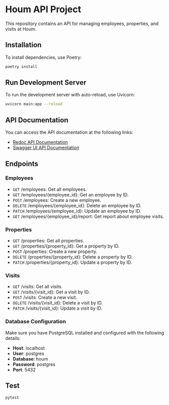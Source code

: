 # Houm API Project

This repository contains an API for managing employees, properties, and visits at Houm.

## Installation

To install dependencies, use Poetry:

```bash
poetry install
```
## Run Development Server
To run the development server with auto-reload, use Uvicorn:

```bash
uvicorn main:app --reload
```

## API Documentation
You can access the API documentation at the following links:

- [Redoc API Documentation](http://127.0.0.1:8000/redoc)
- [Swagger UI API Documentation](http://127.0.0.1:8000/docs)

## Endpoints
### Employees
- `GET` /employees: Get all employees.
- `GET` /employees/{employee_id}: Get an employee by ID.
- `POST` /employees: Create a new employee.
- `DELETE` /employees/{employee_id}: Delete an employee by ID.
- `PATCH` /employees/{employee_id}: Update an employee by ID.
- `GET` /employees/{employee_id}/report: Get report about employee visits.
### Properties
- `GET` /properties: Get all properties.
- `GET` /properties/{property_id}: Get a property by ID.
- `POST` /properties: Create a new property.
- `DELETE` /properties/{property_id}: Delete a property by ID.
- `PATCH` /properties/{property_id}: Update a property by ID.
### Visits
- `GET` /visits: Get all visits.
- `GET` /visits/{visit_id}: Get a visit by ID.
- `POST` /visits: Create a new visit.
- `DELETE` /visits/{visit_id}: Delete a visit by ID.
- `PATCH` /visits/{visit_id}: Update a visit by ID.

### Database Configuration
Make sure you have PostgreSQL installed and configured with the following details:

- **Host**: localhost
- **User**: postgres
- **Database**: houm
- **Password**: postgres
- **Port**: 5432


## Test
```bash
pytest
```